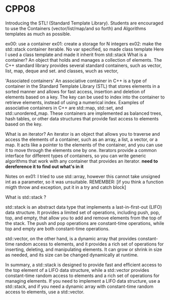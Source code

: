 # CPP08
Introducing the STL! (Standard Template Library). Students are encouraged to use the Containers (vector/list/map/and so forth) and Algorithms templates as much as possible.

ex00: use a container
ex01: create a storage for N integers
ex02: make the std::stack container iterable. No var specified, so made class template
Here I used a class template and made it inherit from std::stack
What is a container?
An object that holds and manages a collection of elements. The C++ standard library provides several standard containers, such as vector, list, map, deque and set. and classes, wuch as vector, 

'Associated containers'
An associative container in C++ is a type of container in the Standard Template Library (STL) that stores elements in a sorted manner and allows for fast access, insertion and deletion of elements based on a key. The key can be used to index into the container to retrieve elements, instead of using a numerical index. Examples of associative containers in C++ are std::map, std::set, and std::unordered_map. These containers are implemented as balanced trees, hash tables, or other data structures that provide fast access to elements based on the key.

What is an iterator?
An iterator is an object that allows you to traverse and access the elements of a container, such as an array, a list, a vector, or a map. It acts like a pointer to the elements of the container, and you can use it to move through the elements one by one. Iterators provide a common interface for different types of containers, so you can write generic algorithms that work with any container that provides an iterator. **need to dereference it to find out what's in it**

Notes on ex01: I tried to use std::array, however this cannot take unsigned int as a parameter, so it was unsuitable. 
REMEMBER: [if you think a function migth throw and exception, put it in a try and catch block]

What is std::stack ?

std::stack is an abstract data type that implements a last-in-first-out (LIFO) data structure. It provides a limited set of operations, including push, pop, top, and empty, that allow you to add and remove elements from the top of the stack. The push and pop operations are constant-time operations, while top and empty are both constant-time operations.

std::vector, on the other hand, is a dynamic array that provides constant-time random access to elements, and it provides a rich set of operations for inserting, deleting, and manipulating elements. It can grow or shrink in size as needed, and its size can be changed dynamically at runtime.

In summary, a std::stack is designed to provide fast and efficient access to the top element of a LIFO data structure, while a std::vector provides constant-time random access to elements and a rich set of operations for managing elements. If you need to implement a LIFO data structure, use a std::stack, and if you need a dynamic array with constant-time random access to elements, use a std::vector.

